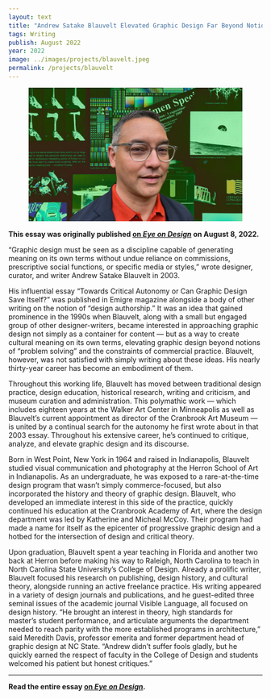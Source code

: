```yaml
---
layout: text
title: "Andrew Satake Blauvelt Elevated Graphic Design Far Beyond Notions of “Problem Solving”"
tags: Writing
publish: August 2022
year: 2022
image: ../images/projects/blauvelt.jpeg
permalink: /projects/blauvelt
---
```


<figure>
<img src="../images/projects/blauvelt.jpeg">
</figure>

**This essay was originally published [on *Eye on Design*](https://eyeondesign.aiga.org/andrew-satake-blauvelt-elevated-graphic-design-far-beyond-notions-of-problem-solving/) on August 8, 2022.**

“Graphic design must be seen as a discipline capable of generating meaning on its own terms without undue reliance on commissions, prescriptive social functions, or specific media or styles,” wrote designer, curator, and writer Andrew Satake Blauvelt in 2003.

His influential essay “Towards Critical Autonomy or Can Graphic Design Save Itself?” was published in Emigre magazine alongside a body of other writing on the notion of “design authorship.” It was an idea that gained prominence in the 1990s when Blauvelt, along with a small but engaged group of other designer-writers, became interested in approaching graphic design not simply as a container for content — but as a way to create cultural meaning on its own terms, elevating graphic design beyond notions of “problem solving” and the constraints of commercial practice. Blauvelt, however, was not satisfied with simply writing about these ideas. His nearly thirty-year career has become an embodiment of them.

Throughout this working life, Blauvelt has moved between traditional design practice, design education, historical research, writing and criticism, and museum curation and administration. This polymathic work — which includes eighteen years at the Walker Art Center in Minneapolis as well as Blauvelt’s current appointment as director of the Cranbrook Art Museum — is united by a continual search for the autonomy he first wrote about in that 2003 essay. Throughout his extensive career, he’s continued to critique, analyze, and elevate graphic design and its discourse.

Born in West Point, New York in 1964 and raised in Indianapolis, Blauvelt studied visual communication and photography at the Herron School of Art in Indianapolis. As an undergraduate, he was exposed to a rare-at-the-time design program that wasn’t simply commerce-focused, but also incorporated the history and theory of graphic design. Blauvelt, who developed an immediate interest in this side of the practice, quickly continued his education at the Cranbrook Academy of Art, where the design department was led by Katherine and Micheal McCoy. Their program had made a name for itself as the epicenter of progressive graphic design and a hotbed for the intersection of design and critical theory.

Upon graduation, Blauvelt spent a year teaching in Florida and another two back at Herron before making his way to Raleigh, North Carolina to teach in North Carolina State University’s College of Design. Already a prolific writer, Blauvelt focused his research on publishing, design history, and cultural theory, alongside running an active freelance practice. His writing appeared in a variety of design journals and publications, and he guest-edited three seminal issues of the academic journal Visible Language, all focused on design history. “He brought an interest in theory, high standards for master’s student performance, and articulate arguments the department needed to reach parity with the more established programs in architecture,” said Meredith Davis, professor emerita and former department head of graphic design at NC State. “Andrew didn’t suffer fools gladly, but he quickly earned the respect of faculty in the College of Design and students welcomed his patient but honest critiques.”

* * *

**Read the entire essay [on *Eye on Design*](https://eyeondesign.aiga.org/andrew-satake-blauvelt-elevated-graphic-design-far-beyond-notions-of-problem-solving/).**

